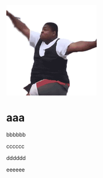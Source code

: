 <!DOCTYPE html>
<html lang="en">
<head>
    <meta charset="UTF-8">
    <title>诗一首</title>
</head>
<body>
   <img src="6bc29d5863ddace01a8223b337625cc6.gif">
<h1>aaa</h1>
<p>bbbbbb</p>
<p>cccccc</p>
<p>dddddd</p>
<p>eeeeee</p>

</body>
</html>
